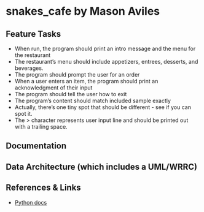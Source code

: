 # snakes_cafe by Mason Aviles

## Feature Tasks
- When run, the program should print an intro message and the menu for the restaurant
- The restaurant’s menu should include appetizers, entrees, desserts, and beverages.
- The program should prompt the user for an order
- When a user enters an item, the program should print an acknowledgment of their input
- The program should tell the user how to exit
- The program’s content should match included sample exactly
- Actually, there’s one tiny spot that should be different - see if you can spot it.
- The > character represents user input line and should be printed out with a trailing space.

## Documentation
## Data Architecture (which includes a UML/WRRC)

## References & Links
- [Python docs](https://docs.python.org/3/)
